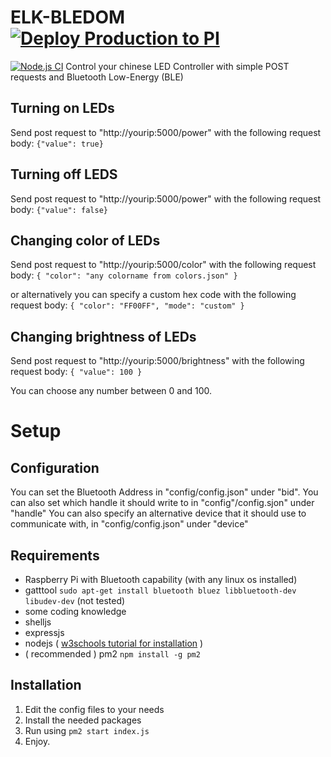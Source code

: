 # ELK-BLEDOM [![Deploy Production to PI](https://github.com/Amenofisch/ELK-BLEDOM/actions/workflows/production.yml/badge.svg)](https://github.com/Amenofisch/ELK-BLEDOM/actions/workflows/production.yml)
[![Node.js CI](https://github.com/Amenofisch/ELK-BLEDOM/actions/workflows/node.js.yml/badge.svg)](https://github.com/Amenofisch/ELK-BLEDOM/actions/workflows/node.js.yml)
Control your chinese LED Controller with simple POST requests and Bluetooth Low-Energy (BLE)

## Turning on LEDs
Send post request to "http://yourip:5000/power" with the following request body: `{"value": true}`
## Turning off LEDS
Send post request to "http://yourip:5000/power" with the following request body: `{"value": false}`
## Changing color of LEDs
Send post request to "http://yourip:5000/color" with the following request body: 
`{ "color": "any colorname from colors.json" }` 

or alternatively you can specify a custom hex code with the following request body: 
`{ "color": "FF00FF", "mode": "custom" }`

## Changing brightness of LEDs
Send post request to "http://yourip:5000/brightness" with the following request body:
`{ "value": 100 }`

You can choose any number between 0 and 100.




# Setup
## Configuration
You can set the Bluetooth Address in "config/config.json" under "bid".
You can also set which handle it should write to in "config"/config.sjon" under "handle"
You can also specify an alternative device that it should use to communicate with, in "config/config.json" under "device"

## Requirements

 - Raspberry Pi with Bluetooth capability (with any linux os installed)
 - gatttool `sudo apt-get install bluetooth bluez libbluetooth-dev libudev-dev` (not tested)
 - some coding knowledge
- shelljs
- expressjs 
- nodejs   ( [w3schools tutorial for installation](https://www.w3schools.com/nodejs/nodejs_raspberrypi.asp) )
- ( recommended ) pm2 `npm install -g pm2`

## Installation

 1. Edit the config files to your needs
 2. Install the needed packages
 3. Run using `pm2 start index.js`
 4. Enjoy.
